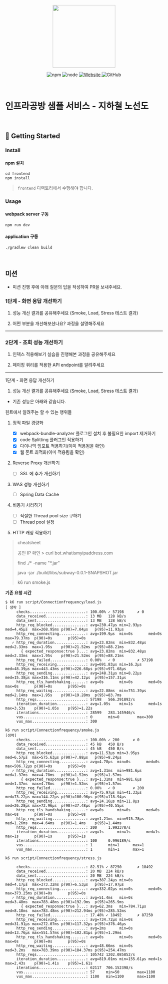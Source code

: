 

<p align="center">
    <img width="200px;" src="https://raw.githubusercontent.com/woowacourse/atdd-subway-admin-frontend/master/images/main_logo.png"/>
</p>
<p align="center">
  <img alt="npm" src="https://img.shields.io/badge/npm-%3E%3D%205.5.0-blue">
  <img alt="node" src="https://img.shields.io/badge/node-%3E%3D%209.3.0-blue">
  <a href="https://edu.nextstep.camp/c/R89PYi5H" alt="nextstep atdd">
    <img alt="Website" src="https://img.shields.io/website?url=https%3A%2F%2Fedu.nextstep.camp%2Fc%2FR89PYi5H">
  </a>
  <img alt="GitHub" src="https://img.shields.io/github/license/next-step/atdd-subway-service">
</p>

<br>

# 인프라공방 샘플 서비스 - 지하철 노선도

<br>

## 🚀 Getting Started

### Install
#### npm 설치
```
cd frontend
npm install
```
> `frontend` 디렉토리에서 수행해야 합니다.

### Usage
#### webpack server 구동
```
npm run dev
```
#### application 구동
```
./gradlew clean build
```
<br>

## 미션

* 미션 진행 후에 아래 질문의 답을 작성하여 PR을 보내주세요.

### 1단계 - 화면 응답 개선하기
1. 성능 개선 결과를 공유해주세요 (Smoke, Load, Stress 테스트 결과)

2. 어떤 부분을 개선해보셨나요? 과정을 설명해주세요

---

### 2단계 - 조회 성능 개선하기
1. 인덱스 적용해보기 실습을 진행해본 과정을 공유해주세요

2. 페이징 쿼리를 적용한 API endpoint를 알려주세요


---

1단계 - 화면 응답 개선하기

1. 성능 개선 결과를 공유해주세요 (Smoke, Load, Stress 테스트 결과)
 - 기존 성능은 아래와 같습니다.



힌트에서 알려주는 할 수 있는 행위들

1. 정적 파일 경량화
   - [x] webpack-bundle-analyzer 플로그인 설치 후 불필요한 import 제거하기
   - [x] code Splitting 플러그인 적용하기
   - [x] 다이나믹 임포트 적용하기(이미 적용됨을 확인)
   - [x] 웹 폰트 최적화(이미 적용됨을 확인)
   
2. Reverse Proxy 개선하기

    - [ ] SSL 에 추가 개선하기
   
3. WAS 성능 개선하기
   
   - [ ] Spring Data Cache

4. 비동기 처리하기
   - [ ] 적절한 Thread pool size 구하기
   - [ ] Thread pool 설정
   
5. HTTP 캐싱 적용하기

> cheatsheet
> 
> 공인 IP 확인 >  curl bot.whatismyipaddress.com
> 
> find ./* -name "*.jar"
>
> java -jar ./build/libs/subway-0.0.1-SNAPSHOT.jar
>
> k6 run smoke.js


**기존 요청 시간**

```
$ k6 run script/Connectionfrequency/load.js
[ 생략 ] 
     checks.........................: 100.00% ✓ 57198      ✗ 0
     data_received..................: 13 MB   128 kB/s
     data_sent......................: 13 MB   128 kB/s
     http_req_blocked...............: avg=230.47µs min=2.93µs   med=4.45µs  max=268.95ms p(90)=7.04µs   p(95)=11.93µs
     http_req_connecting............: avg=199.9µs  min=0s       med=0s      max=79.37ms  p(90)=0s       p(95)=0s
   ✓ http_req_duration..............: avg=23.82ms  min=832.48µs med=2.33ms  max=1.95s    p(90)=21.52ms  p(95)=88.21ms
       { expected_response:true }...: avg=23.82ms  min=832.48µs med=2.33ms  max=1.95s    p(90)=21.52ms  p(95)=88.21ms
     http_req_failed................: 0.00%   ✓ 0          ✗ 57198
     http_req_receiving.............: avg=691.83µs min=16.2µs   med=48.39µs max=443.43ms p(90)=226.68µs p(95)=971.68µs
     http_req_sending...............: avg=248.31µs min=8.22µs   med=15.38µs max=316.11ms p(90)=42.12µs  p(95)=157.31µs
     http_req_tls_handshaking.......: avg=0s       min=0s       med=0s      max=0s       p(90)=0s       p(95)=0s
     http_req_waiting...............: avg=22.88ms  min=751.39µs med=2.14ms  max=1.95s    p(90)=19.28ms  p(95)=83.7ms
     http_reqs......................: 57198   566.291892/s
     iteration_duration.............: avg=1.05s    min=1s       med=1s      max=3.53s    p(90)=1.05s    p(95)=1.22s
     iterations.....................: 28599   283.145946/s
     vus............................: 0       min=0        max=300
     vus_max........................: 300
```

```
k6 run script/Connectionfrequency/smoke.js
[생략]
     checks.........................: 100.00% ✓ 200      ✗ 0
     data_received..................: 45 kB   450 B/s
     data_sent......................: 45 kB   450 B/s
     http_req_blocked...............: avg=11.53µs min=3.95µs   med=6.57µs  max=575.63µs p(90)=7.88µs   p(95)=8.24µs
     http_req_connecting............: avg=4.78µs  min=0s       med=0s      max=506.72µs p(90)=0s       p(95)=0s
   ✓ http_req_duration..............: avg=1.31ms  min=981.6µs  med=1.37ms  max=4.78ms   p(90)=1.52ms   p(95)=1.57ms
       { expected_response:true }...: avg=1.31ms  min=981.6µs  med=1.37ms  max=4.78ms   p(90)=1.52ms   p(95)=1.57ms
     http_req_failed................: 0.00%   ✓ 0        ✗ 200
     http_req_receiving.............: avg=75.97µs min=41.33µs  med=73.22µs max=144.22µs p(90)=100.96µs p(95)=118.94µs
     http_req_sending...............: avg=24.16µs min=11.8µs   med=26.28µs max=72.96µs  p(90)=37.48µs  p(95)=40.55µs
     http_req_tls_handshaking.......: avg=0s      min=0s       med=0s      max=0s       p(90)=0s       p(95)=0s
     http_req_waiting...............: avg=1.21ms  min=915.78µs med=1.26ms  max=4.64ms   p(90)=1.4ms    p(95)=1.44ms
     http_reqs......................: 200     1.992378/s
     iteration_duration.............: avg=1s      min=1s       med=1s      max=1s       p(90)=1s       p(95)=1s
     iterations.....................: 100     0.996189/s
     vus............................: 1       min=1      max=1
     vus_max........................: 1       min=1      max=1
```

```
k6 run script/Connectionfrequency/stress.js

     checks.........................: 82.51% ✓ 87250       ✗ 18492
     data_received..................: 20 MB  224 kB/s
     data_sent......................: 20 MB  224 kB/s
     http_req_blocked...............: avg=387.24µs min=0s       med=4.17µs  max=373.32ms p(90)=6.53µs   p(95)=17.97µs
     http_req_connecting............: avg=332.02µs min=0s       med=0s      max=373.25ms p(90)=0s       p(95)=0s
   ✓ http_req_duration..............: avg=51.4ms   min=0s       med=3.48ms  max=783.48ms p(90)=192.9ms  p(95)=265.9ms
       { expected_response:true }...: avg=62.3ms   min=784.71µs med=8.18ms  max=783.48ms p(90)=212.94ms p(95)=285.52ms
     http_req_failed................: 17.48% ✓ 18492       ✗ 87250
     http_req_receiving.............: avg=734.72µs min=0s       med=31.91µs max=272.07ms p(90)=117.32µs p(95)=376.46µs
     http_req_sending...............: avg=2ms      min=0s       med=13.76µs max=551.57ms p(90)=102.81µs p(95)=1.29ms
     http_req_tls_handshaking.......: avg=0s       min=0s       med=0s      max=0s       p(90)=0s       p(95)=0s
     http_req_waiting...............: avg=48.66ms  min=0s       med=3.2ms   max=783.39ms p(90)=184.37ms p(95)=254.47ms
     http_reqs......................: 105742 1202.085852/s
     iteration_duration.............: avg=819.01ms min=155.61µs med=1s      max=2.43s    p(90)=1.41s    p(95)=1.61s
     iterations.....................: 62117  706.152398/s
     vus............................: 57     min=50        max=1100
     vus_max........................: 1100   min=1100      max=1100
```



